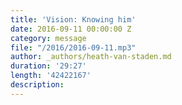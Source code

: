 ```yaml
---
title: 'Vision: Knowing him'
date: 2016-09-11 00:00:00 Z
category: message
file: "/2016/2016-09-11.mp3"
author: _authors/heath-van-staden.md
duration: '29:27'
length: '42422167'
description:
---
```

